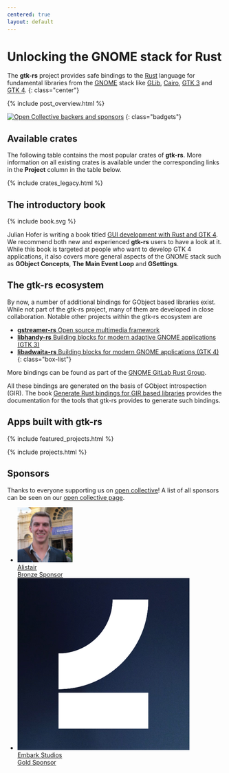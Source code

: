```yaml
---
centered: true
layout: default
---
```


# Unlocking the GNOME stack for Rust

The **gtk-rs** project provides safe bindings to the [Rust] language for fundamental libraries from the [GNOME] stack like [GLib], [Cairo], [GTK&nbsp;3][GTK] and [GTK&nbsp;4][GTK].
{: class="center"}

[GNOME]: https://www.gnome.org/technologies/
[Rust]: https://www.rust-lang.org
[GLib]: https://developer.gnome.org/glib
[GTK]: https://gtk.org
[Cairo]: https://cairographics.org/documentation/

{% include post_overview.html %}

[![Open Collective backers and sponsors](https://img.shields.io/opencollective/all/gtk-rs?color=%2399c9ff&label=Support%20us%20on%20open%20collective&logo=open-collective&logoColor=white&style=for-the-badge&labelColor=%233385ff)](https://opencollective.com/gtk-rs)
{: class="badgets"}


## Available crates

The following table contains the most popular crates of **gtk-rs**. More information on all existing crates is available under the corresponding links in the **Project** column in the table below.

{% include crates_legacy.html %}


<div class="special" markdown="1">

## The introductory book

<div class="with-logo" markdown="1">

{% include book.svg %}

Julian Hofer is writing a book titled [GUI development with Rust and GTK&nbsp;4][book]. We recommend both new and experienced **gtk-rs** users to have a look at it. While this book is targeted at people who want to develop GTK&nbsp;4 applications, it also covers more general aspects of the GNOME stack such as **GObject Concepts**, **The Main Event Loop** and **GSettings**.

[book]: /gtk4-rs/stable/book

</div>
</div>


## The gtk-rs ecosystem

By now, a number of additional bindings for GObject based libraries exist. While not part of the gtk-rs project, many of them are developed in close collaboration. Notable other projects within the gtk-rs ecosystem are

- [**gstreamer-rs** Open source multimedia framework](https://gitlab.freedesktop.org/gstreamer/gstreamer-rs)
- [**libhandy-rs** Building blocks for modern adaptive GNOME applications (GTK&nbsp;3)](https://gitlab.gnome.org/World/Rust/libhandy-rs)
- [**libadwaita-rs** Building blocks for modern GNOME applications (GTK&nbsp;4)](https://gitlab.gnome.org/World/Rust/libadwaita-rs)
{: class="box-list"}

More bindings can be found as part of the [GNOME GitLab Rust Group](https://gitlab.gnome.org/World/Rust).

All these bindings are generated on the basis of GObject introspection (GIR). The book [Generate Rust bindings for GIR based libraries](/gir/book/) provides the documentation for the tools that gtk-rs provides to generate such bindings.

## Apps built with gtk-rs

{% include featured_projects.html %}

{% include projects.html %}

## Sponsors

Thanks to everyone supporting us on [open collective][opencollective]! A list of all sponsors can be seen on our [open collective page][opencollective].

<ul class="sponsors">
    <li>
        <a href="https://opencollective.com/alistair">
            <img alt="Alistair" src="/images/alistair.png">
            <div>Alistair</div>
            <div class="metal bronze">Bronze Sponsor</div>
        </a>
    </li>
    <li>
        <a href="https://www.embark-studios.com/">
            <img alt="Embark Studios" src="/images/embark.png">
            <div>Embark Studios</div>
            <div class="metal gold">Gold Sponsor</div>
        </a>
    </li>
</ul>

[opencollective]: https://opencollective.com/gtk-rs
